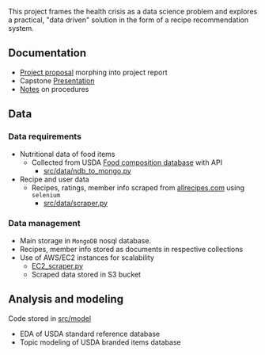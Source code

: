 This project frames the health crisis as a data science problem and explores a practical, "data driven" solution in the form of a recipe recommendation system.   

## Documentation 
* [Project proposal](https://docs.google.com/document/d/1fyTX7zHu0Tg92daD9yG4MbEVNJWpAo9V0dDwW1b2xGA/edit?usp=sharing) morphing into project report
* Capstone [Presentation](https://docs.google.com/presentation/d/1vTqdFdSiJ_m-carGSUVMQn9V2vPaHaKSxM-NFZ9JN2A/edit?usp=sharing) 
* [Notes](https://github.com/q0j0p/food_recommender/blob/master/notes/notes.md) on procedures

## Data 
### Data requirements 
* Nutritional data of food items 
  * Collected from USDA [Food composition database](https://ndb.nal.usda.gov/ndb/search/list) with API 
    * [src/data/ndb_to_mongo.py](src/data/ndb_to_mongo.py)
* Recipe and user data 
  * Recipes, ratings, member info scraped from [allrecipes.com](https://allrecipes.com) using `selenium`
    * [src/data/scraper.py](src/data/scraper.py)
  
### Data management 
* Main storage in `MongoDB` nosql database.  
 * Recipes, member info stored as documents in respective collections 
 * Use of AWS/EC2 instances for scalability 
   * [EC2_scraper.py](src/data/EC2_scraper.py)
   * Scraped data stored in S3 bucket
 
 

## Analysis and modeling
Code stored in [src/model](src/model/)
* EDA of USDA standard reference database 
* Topic modeling of USDA branded items database 


